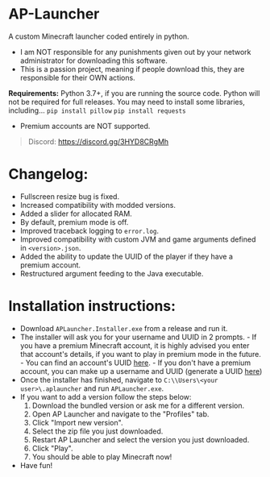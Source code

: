 # AP-Launcher
A custom Minecraft launcher coded entirely in python. 

* I am NOT responsible for any punishments given out by your network administrator for downloading this software.
* This is a passion project, meaning if people download this, they are responsible for their OWN actions.

**Requirements:**
Python 3.7+, if you are running the source code. Python will not be required for full releases.
You may need to install some libraries, including...
`pip install pillow`
`pip install requests`

* Premium accounts are NOT supported.

> Discord: https://discord.gg/3HYD8CRgMh

# Changelog:
* Fullscreen resize bug is fixed.
* Increased compatibility with modded versions.
* Added a slider for allocated RAM.
* By default, premium mode is off.
* Improved traceback logging to `error.log`.
* Improved compatibility with custom JVM and game arguments defined in `<version>.json`.
* Added the ability to update the UUID of the player if they have a premium account.
* Restructured argument feeding to the Java executable.

# Installation instructions:

- Download `APLauncher.Installer.exe` from a release and run it.
- The installer will ask you for your username and UUID in 2 prompts.
      - If you have a premium Minecraft account, it is highly advised you enter that account's details, if you want to play in premium mode in the future.
      - You can find an account's UUID [here](https://mcuuid.net/).
      - If you don't have a premium account, you can make up a username and UUID (generate a UUID [here](https://www.uuidgenerator.net/))
- Once the installer has finished, navigate to `C:\\Users\<your user>\.aplauncher` and run `APLauncher.exe`.
- If you want to add a version follow the steps below:
     1. Download the bundled version or ask me for a different version.
     2. Open AP Launcher and navigate to the "Profiles" tab.
     3. Click "Import new version".
     4. Select the zip file you just downloaded.
     5. Restart AP Launcher and select the version you just downloaded.
     6. Click "Play".
     7. You should be able to play Minecraft now!
- Have fun!
